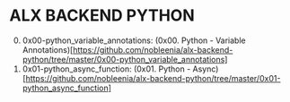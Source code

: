 # ALX BACKEND PYTHON

0. 0x00-python_variable_annotations: (0x00. Python - Variable Annotations)[https://github.com/nobleenia/alx-backend-python/tree/master/0x00-python_variable_annotations]
1. 0x01-python_async_function: (0x01. Python - Async)[https://github.com/nobleenia/alx-backend-python/tree/master/0x01-python_async_function]